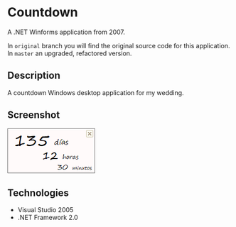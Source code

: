 # Countdown

A .NET Winforms application from 2007.

In `original` branch you will find the original source code for this application. In `master` an upgraded, refactored version.

## Description

A countdown Windows desktop application for my wedding.

## Screenshot

![screenshot](https://raw.githubusercontent.com/mamcer/countdown/master/doc/screenshot.png)

## Technologies

- Visual Studio 2005
- .NET Framework 2.0
